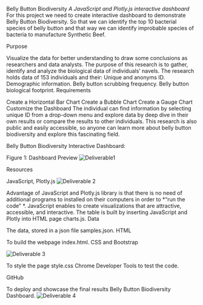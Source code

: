 Belly Button Biodiversity
*A JavaScript and Plotly.js interactive dashboard*
For this project we need to create interactive dashboard to demonstrate Belly Button Biodiversity. So that we can identify the top 10 bacterial species of belly button and that way we can identify improbable species of bacteria to manufacture Synthetic Beef.

Purpose


Visualize the data for better understanding to draw some conclusions as researchers and data analysts.
The purpose of this research is to gather, identify and analyze the biological data of individuals’ navels.
The research holds data of 153 individuals and their:
Unique and anonyms ID.
Demographic information.
Belly button scrubbing frequency.
Belly button biological footprint.
Requirements

Create a Horizontal Bar Chart
Create a Bubble Chart
Create a Gauge Chart
Customize the Dashboard
The individual can find information by selecting unique ID from a drop-down menu and explore data by deep dive in their own results or compare the results to other individuals. This research is also public and easily accessible, so anyone can learn more about belly button biodiversity and explore this fascinating field.



Belly Button Biodiversity Interactive Dashboard: 




Figure 1: Dashboard Preview
![Deliverable1](https://user-images.githubusercontent.com/91812090/154883996-18f9b0e8-90c8-4985-8a4d-1685b16f2e89.png)

Resources

JavaScript, Plotly.js
![Deliverable 2](https://user-images.githubusercontent.com/91812090/154884008-93ee9f53-428a-40ad-97ae-66be9cd9d62a.png)

Advantage of JavaScript and Plotly.js library is that there is no need of additional programs to installed on their computers in order to *“run the code” *.
JavaScript enables to create visualizations that are attractive, accessible, and interactive.
The table is built by inserting JavaScript and Plotly into HTML page charts.js.
Data

The data, stored in a json file samples.json.
HTML

To build the webpage index.html.
CSS and Bootstrap

![Deliverable 3](https://user-images.githubusercontent.com/91812090/154884159-1c3d6b18-7e66-447f-ad09-cd9e3176e9ca.png)

To style the page style.css
Chrome Developer Tools to test the code.

GitHub

To deploy and showcase the final results Belly Button Biodiversity Dashboard.
![Deliverable 4](https://user-images.githubusercontent.com/91812090/154884050-a61392be-825f-412d-9c58-50d88a5479f4.png)
